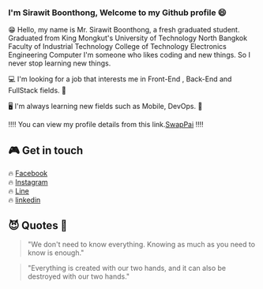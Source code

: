 
### I'm Sirawit Boonthong, Welcome to my Github profile 😄 ###

😁 Hello, my name is Mr. Sirawit Boonthong, a fresh graduated student. Graduated from King Mongkut's University of Technology North Bangkok Faculty of Industrial Technology College of Technology Electronics Engineering Computer  I'm someone who likes coding and new things. So I never stop learning new things. 

💻 I'm looking for a job that interests me in Front-End , Back-End and FullStack fields.  💩

🖥 I'm always learning new fields such as Mobile, DevOps.  👾

‼️‼️ You can view my profile details from this link.[SwapPai](https://sirawitpai.github.io/Profile-SirawitPai.github.io/?fbclid=IwAR0-IacZiD6BHbPLz_E6ZQAwIyo9081EHix99ADsjWEAPkD_vPcYQpn-1lc#) ‼️‼️<br>

## 🎮 Get in touch 
🔥 [Facebook](https://www.facebook.com/SirawitPai.S/)<br>
🔥 [Instagram](https://www.instagram.com/sirawit_pai/)<br>
🔥 [Line](https://timeline.line.me/user/_dXe3MazhyAyrKaYb8WUee4veK4rE5MQydci3LLc?utm_medium=windows&utm_source=desktop&utm_campaign=Profile)<br>
🔥 [linkedin](https://www.linkedin.com/in/sirawit-pai-13342b200/)<br>


## 😈  Quotes  👿
> "We don't need to know everything. Knowing as much as you need to know is enough." <br>

> "Everything is created with our two hands, and it can also be destroyed with our two hands."


<!--
**SirawitPai/SirawitPai** is a ✨ _special_ ✨ repository because its `README.md` (this file) appears on your GitHub profile.

Here are some ideas to get you started:

- 🔭 I’m currently working on ...
- 🌱 I’m currently learning ...
- 👯 I’m looking to collaborate on ...
- 🤔 I’m looking for help with ...
- 💬 Ask me about ...
- 📫 How to reach me: ...
- 😄 Pronouns: ...
- ⚡ Fun fact: ...
-->
